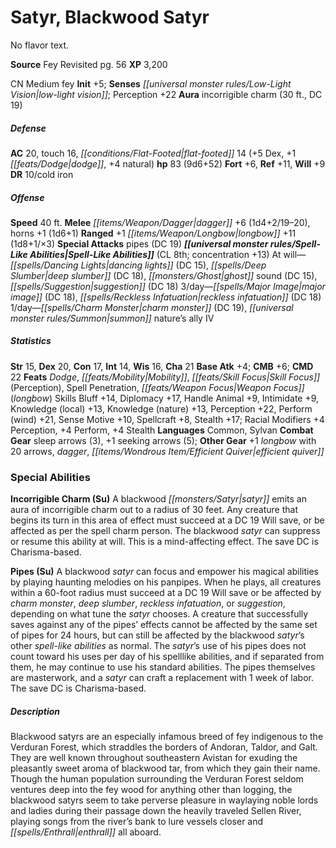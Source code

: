﻿---
cssclass: [monsters]
title1: Satyr, Blackwood Satyr
desc_short: 'No flavor text. '
title2: Blackwood Satyr
CR: 7
sources:
- name: Fey Revisited
  page: 56
  link: http://paizo.com/products/btpy8xeb?Pathfinder-Campaign-Setting-Fey-Revisited
XP: 3200
alignment: CN
size: Medium
type: fey
initiative:
  bonus: 5
senses:
  low-light vision: true
auras:
- name: incorrigible charm
  radius: 30
  DC: 19
AC:
  AC: 20
  touch: 16
  flat_footed: 14
  components:
    dex: 5
    dodge: 1
    natural: 4
HP:
  HP: 83
  long: 9d6+52
saves:
  fort: 6
  ref: 11
  will: 9
DR:
- amount: 10
  weakness: cold iron
speeds:
  base: 40
attacks:
  melee:
  - - text: dagger +6 (1d4+2/19-20)
      entries:
      - - damage: 1d4+2
          crit_range: 19-20
      attack: dagger
      bonus:
      - 6
    - text: horns +1 (1d6+1)
      entries:
      - - damage: 1d6+1
      attack: horns
      bonus:
      - 1
  ranged:
  - - text: +1 longbow +11 (1d8+1/×3)
      entries:
      - - damage: 1d8+1
          crit_multiplier: 3
      attack: +1 longbow
      bonus:
      - 11
  special:
  - pipes (DC 19)
spell_like_abilities:
  entries:
  - name: dancing lights
    source: default
    freq: At will
    DC: 15
  - name: deep slumber
    source: default
    freq: At will
    DC: 18
  - name: ghost sound
    source: default
    freq: At will
    DC: 15
  - name: suggestion
    source: default
    freq: At will
    DC: 18
  - name: major image
    source: default
    freq: 3/day
    DC: 18
  - superscripts:
    - UM
    name: reckless infatuation
    source: default
    freq: 3/day
    DC: 18
  - name: charm monster
    source: default
    freq: 1/day
    DC: 19
  - name: summon nature's ally IV
    source: default
    freq: 1/day
  sources:
  - name: default
    CL: 8
    concentration: 13
ability_scores:
  STR: 15
  DEX: 20
  CON: 17
  INT: 14
  WIS: 16
  CHA: 21
BAB: 4
CMB: 6
CMD: 22
feats:
- name: Dodge
- name: Mobility
- name: Skill Focus (Perception)
- name: Spell Penetration
- name: Weapon Focus (longbow) Skills Bluff +14
- name: Diplomacy +17
- name: Handle Animal +9
- name: Intimidate +9
- name: Knowledge (local) +13
- name: Knowledge (nature) +13
- name: Perception +22
- name: Perform (wind) +21
- name: Sense Motive +10
- name: Spellcraft +8
- name: Stealth +17; Racial Modifiers +4 Perception
- name: +4 Perform
- name: +4 Stealth
skills: {}
languages:
- Common
- Sylvan
gear:
  combat:
  - sleep arrows (3)
  - +1 seeking arrows (5)
  other:
  - +1 longbow with 20 arrows
  - dagger
  - efficient quiver
special_abilities:
  Incorrigible Charm (Su): A blackwood satyr emits an aura of incorrigible charm out
    to a radius of 30 feet. Any creature that begins its turn in this area of effect
    must succeed at a DC 19 Will save, or be affected as per the spell charm person.
    The blackwood satyr can suppress or resume this ability at will. This is a mind-affecting
    effect. The save DC is Charisma-based.
  Pipes (Su): A blackwood satyr can focus and empower his magical abilities by playing
    haunting melodies on his panpipes. When he plays, all creatures within a 60-foot
    radius must succeed at a DC 19 Will save or be affected by charm monster, deep
    slumber, reckless infatuation, or suggestion, depending on what tune the satyr
    chooses. A creature that successfully saves against any of the pipes' effects
    cannot be affected by the same set of pipes for 24 hours, but can still be affected
    by the blackwood satyr's other spell-like abilities as normal. The satyr's use
    of his pipes does not count toward his uses per day of his spelllike abilities,
    and if separated from them, he may continue to use his standard abilities. The
    pipes themselves are masterwork, and a satyr can craft a replacement with 1 week
    of labor. The save DC is Charisma-based.
desc_long: Blackwood satyrs are an especially infamous breed of fey indigenous to
  the Verduran Forest, which straddles the borders of Andoran, Taldor, and Galt. They
  are well known throughout southeastern Avistan for exuding the pleasantly sweet
  aroma of blackwood tar, from which they gain their name. Though the human population
  surrounding the Verduran Forest seldom ventures deep into the fey wood for anything
  other than logging, the blackwood satyrs seem to take perverse pleasure in waylaying
  noble lords and ladies during their passage down the heavily traveled Sellen River,
  playing songs from the river's bank to lure vessels closer and enthrall all aboard.

---

# Satyr, Blackwood Satyr
No flavor text.

**Source** Fey Revisited pg. 56
**XP** 3,200

CN Medium fey
**Init** +5; **Senses** _[[universal monster rules/Low-Light Vision|low-light vision]]_; Perception +22
**Aura** incorrigible charm (30 ft., DC 19)

##### Defense

**AC** 20, touch 16, _[[conditions/Flat-Footed|flat-footed]]_ 14 (+5 Dex, +1 _[[feats/Dodge|dodge]]_, +4 natural)
**hp** 83 (9d6+52)
**Fort** +6, **Ref** +11, **Will** +9
**DR** 10/cold iron

##### Offense
**Speed** 40 ft.
**Melee** _[[items/Weapon/Dagger|dagger]]_ +6 (1d4+2/19–20), horns +1 (1d6+1)
**Ranged** +1 _[[items/Weapon/Longbow|longbow]]_ +11 (1d8+1/×3)
**Special Attacks** pipes (DC 19)
**_[[universal monster rules/Spell-Like Abilities|Spell-Like Abilities]]_** (CL 8th; concentration +13)
At will—_[[spells/Dancing Lights|dancing lights]]_ (DC 15), _[[spells/Deep Slumber|deep slumber]]_ (DC 18), _[[monsters/Ghost|ghost]]_
sound (DC 15), _[[spells/Suggestion|suggestion]]_ (DC 18)
3/day—_[[spells/Major Image|major image]]_ (DC 18), _[[spells/Reckless Infatuation|reckless infatuation]]_ (DC 18)
1/day—_[[spells/Charm Monster|charm monster]]_ (DC 19), _[[universal monster rules/Summon|summon]]_ nature’s ally IV

##### Statistics
**Str** 15, **Dex** 20, **Con** 17, **Int** 14, **Wis** 16, **Cha** 21
**Base Atk** +4; **CMB** +6; **CMD** 22
**Feats** _Dodge_, _[[feats/Mobility|Mobility]]_, _[[feats/Skill Focus|Skill Focus]]_ (Perception), Spell
Penetration, _[[feats/Weapon Focus|Weapon Focus]]_ (_longbow_)
Skills Bluff +14, Diplomacy +17, Handle Animal +9, Intimidate +9, Knowledge (local) +13, Knowledge (nature) +13, Perception +22, Perform (wind) +21, Sense Motive +10, Spellcraft +8, Stealth +17;
Racial Modifiers +4 Perception, +4 Perform, +4 Stealth
**Languages** Common, Sylvan
**Combat Gear** sleep arrows (3), +1 seeking arrows (5); **Other Gear** +1 _longbow_ with 20 arrows, _dagger_, _[[items/Wondrous Item/Efficient Quiver|efficient quiver]]_

### Special Abilities

**Incorrigible Charm (Su)** A blackwood _[[monsters/Satyr|satyr]]_ emits an aura of
incorrigible charm out to a radius of 30 feet. Any creature
that begins its turn in this area of effect must succeed at
a DC 19 Will save, or be affected as per the spell charm
person. The blackwood _satyr_ can suppress or resume this
ability at will. This is a mind-affecting effect. The save DC is
Charisma-based.

**Pipes (Su)** A blackwood _satyr_ can focus and empower his
magical abilities by playing haunting melodies on his
panpipes. When he plays, all creatures within a 60-foot
radius must succeed at a DC 19 Will save or be affected
by _charm monster_, _deep slumber_, _reckless infatuation_, or
_suggestion_, depending on what tune the _satyr_ chooses. A
creature that successfully saves against any of the pipes’
effects cannot be affected by the same set of pipes for 24
hours, but can still be affected by the blackwood _satyr_’s
other _spell-like abilities_ as normal. The _satyr_’s use of his
pipes does not count toward his uses per day of his spelllike
abilities, and if separated from them, he may continue
to use his standard abilities. The pipes themselves are
masterwork, and a _satyr_ can craft a replacement with 1
week of labor. The save DC is Charisma-based.

##### Description

Blackwood satyrs are an especially infamous breed of fey
indigenous to the Verduran Forest, which straddles the
borders of Andoran, Taldor, and Galt. They are well known
throughout southeastern Avistan for exuding the pleasantly
sweet aroma of blackwood tar, from which they gain their
name. Though the human population surrounding the
Verduran Forest seldom ventures deep into the fey wood
for anything other than logging, the blackwood satyrs
seem to take perverse pleasure in waylaying noble lords
and ladies during their passage down the heavily traveled
Sellen River, playing songs from the river’s bank to lure
vessels closer and _[[spells/Enthrall|enthrall]]_ all aboard.